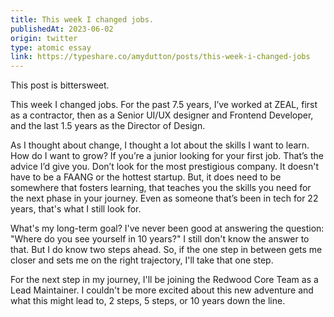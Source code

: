 ```yaml
---
title: This week I changed jobs.
publishedAt: 2023-06-02
origin: twitter
type: atomic essay
link: https://typeshare.co/amydutton/posts/this-week-i-changed-jobs
---
```


This post is bittersweet.

This week I changed jobs. For the past 7.5 years, I’ve worked at ZEAL, first as a contractor, then as a Senior UI/UX designer and Frontend Developer, and the last 1.5 years as the Director of Design.

As I thought about change, I thought a lot about the skills I want to learn. How do I want to grow? If you’re a junior looking for your first job. That’s the advice I’d give you. Don’t look for the most prestigious company. It doesn't have to be a FAANG or the hottest startup. But, it does need to be somewhere that fosters learning, that teaches you the skills you need for the next phase in your journey. Even as someone that’s been in tech for 22 years, that's what I still look for.

What's my long-term goal? I've never been good at answering the question: "Where do you see yourself in 10 years?" I still don't know the answer to that. But I do know two steps ahead. So, if the one step in between gets me closer and sets me on the right trajectory, I'll take that one step.

For the next step in my journey, I'll be joining the Redwood Core Team as a Lead Maintainer. I couldn't be more excited about this new adventure and what this might lead to, 2 steps, 5 steps, or 10 years down the line.

